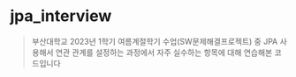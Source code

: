 # jpa_interview
> 부산대학교 2023년 1학기 여름계절학기 수업(SW문제해결프로젝트) 중 JPA 사용해서 연관 관계를 설정하는 과정에서 자주 실수하는 항목에 대해 연습해본 코드입니다
